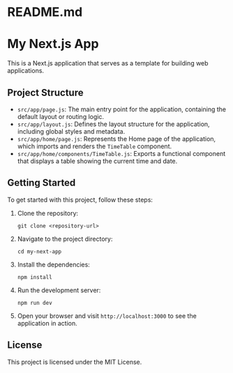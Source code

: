 # README.md

# My Next.js App

This is a Next.js application that serves as a template for building web applications. 

## Project Structure

- `src/app/page.js`: The main entry point for the application, containing the default layout or routing logic.
- `src/app/layout.js`: Defines the layout structure for the application, including global styles and metadata.
- `src/app/home/page.js`: Represents the Home page of the application, which imports and renders the `TimeTable` component.
- `src/app/home/components/TimeTable.js`: Exports a functional component that displays a table showing the current time and date.

## Getting Started

To get started with this project, follow these steps:

1. Clone the repository:
   ```
   git clone <repository-url>
   ```

2. Navigate to the project directory:
   ```
   cd my-next-app
   ```

3. Install the dependencies:
   ```
   npm install
   ```

4. Run the development server:
   ```
   npm run dev
   ```

5. Open your browser and visit `http://localhost:3000` to see the application in action.

## License

This project is licensed under the MIT License.